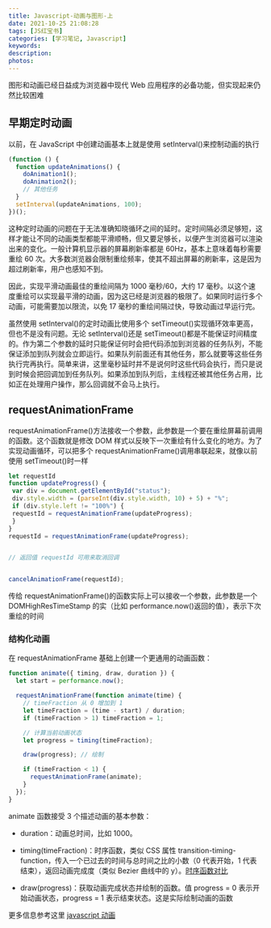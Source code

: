 ```yaml
---
title: Javascript-动画与图形-上
date: 2021-10-25 21:08:28
tags: [JS红宝书]
categories: [学习笔记, Javascript]
keywords:
description:
photos:
---
```


图形和动画已经日益成为浏览器中现代 Web 应用程序的必备功能，但实现起来仍然比较困难

## 早期定时动画

以前，在 JavaScript 中创建动画基本上就是使用 setInterval()来控制动画的执行

```javascript
(function () {
  function updateAnimations() {
    doAnimation1();
    doAnimation2();
    // 其他任务
  }
  setInterval(updateAnimations, 100);
})();
```

这种定时动画的问题在于无法准确知晓循环之间的延时。定时间隔必须足够短，这样才能让不同的动画类型都能平滑顺畅，但又要足够长，以便产生浏览器可以渲染出来的变化。一般计算机显示器的屏幕刷新率都是 60Hz，基本上意味着每秒需要重绘 60 次。大多数浏览器会限制重绘频率，使其不超出屏幕的刷新率，这是因为超过刷新率，用户也感知不到。

<!-- more -->

因此，实现平滑动画最佳的重绘间隔为 1000 毫秒/60，大约 17 毫秒。以这个速度重绘可以实现最平滑的动画，因为这已经是浏览器的极限了。如果同时运行多个动画，可能需要加以限流，以免 17 毫秒的重绘间隔过快，导致动画过早运行完。

虽然使用 setInterval()的定时动画比使用多个 setTimeout()实现循环效率更高，但也不是没有问题。无论 setInterval()还是 setTimeout()都是不能保证时间精度的。作为第二个参数的延时只能保证何时会把代码添加到浏览器的任务队列，不能保证添加到队列就会立即运行。如果队列前面还有其他任务，那么就要等这些任务执行完再执行。简单来讲，这里毫秒延时并不是说何时这些代码会执行，而只是说到时候会把回调加到任务队列。如果添加到队列后，主线程还被其他任务占用，比如正在处理用户操作，那么回调就不会马上执行。

## requestAnimationFrame

requestAnimationFrame()方法接收一个参数，此参数是一个要在重绘屏幕前调用的函数。这个函数就是修改 DOM 样式以反映下一次重绘有什么变化的地方。为了实现动画循环，可以把多个 requestAnimationFrame()调用串联起来，就像以前使用 setTimeout()时一样

```JavaScript
let requestId
function updateProgress() {
 var div = document.getElementById("status");
 div.style.width = (parseInt(div.style.width, 10) + 5) + "%";
 if (div.style.left != "100%") {
 requestId = requestAnimationFrame(updateProgress);
 }
}
requestId = requestAnimationFrame(updateProgress);


// 返回值 requestId 可用来取消回调


cancelAnimationFrame(requestId);
```

传给 requestAnimationFrame()的函数实际上可以接收一个参数，此参数是一个 DOMHighResTimeStamp 的实（比如 performance.now()返回的值），表示下次重绘的时间

### 结构化动画

在 requestAnimationFrame 基础上创建一个更通用的动画函数：

```javascript
function animate({ timing, draw, duration }) {
  let start = performance.now();

  requestAnimationFrame(function animate(time) {
    // timeFraction 从 0 增加到 1
    let timeFraction = (time - start) / duration;
    if (timeFraction > 1) timeFraction = 1;

    // 计算当前动画状态
    let progress = timing(timeFraction);

    draw(progress); // 绘制

    if (timeFraction < 1) {
      requestAnimationFrame(animate);
    }
  });
}
```

animate 函数接受 3 个描述动画的基本参数：

-   duration：动画总时间，比如 1000。

-   timing(timeFraction)：时序函数，类似 CSS 属性 transition-timing-function，传入一个已过去的时间与总时间之比的小数（0 代表开始，1 代表结束），返回动画完成度（类似 Bezier 曲线中的 y）。[时序函数对比](https://cubic-bezier.com/#.17,.67,.83,.67)
-   draw(progress)：获取动画完成状态并绘制的函数。值 progress = 0 表示开始动画状态，progress = 1 表示结束状态。这是实际绘制动画的函数

更多信息参考这里 [javascript 动画](https://zh.javascript.info/js-animation#jie-gou-hua-dong-hua)
